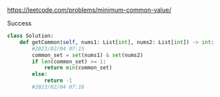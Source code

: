https://leetcode.com/problems/minimum-common-value/


Success


```python
class Solution:
    def getCommon(self, nums1: List[int], nums2: List[int]) -> int:
        #2023/02/04 07:15
        common_set = set(nums1) & set(nums2)
        if len(common_set) >= 1:
            return min(common_set)
        else:
            return -1
        #2023/02/04 07:16
```
